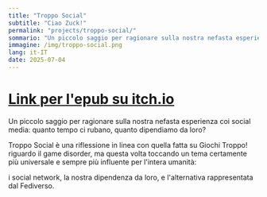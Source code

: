 ```yaml
---
title: "Troppo Social"
subtitle: "Ciao Zuck!"
permalink: "projects/troppo-social/"
sommario: "Un piccolo saggio per ragionare sulla nostra nefasta esperienza coi social media"
immagine: /img/troppo-social.png
lang: it-IT
date: 2025-07-04
---
```


# [Link per l'epub su itch.io](https://xabacadabra.itch.io/troppo-social)

Un piccolo saggio per ragionare sulla nostra nefasta esperienza coi social media: quanto tempo ci rubano, quanto dipendiamo da loro?

Troppo Social è una riflessione in linea con quella fatta su Giochi Troppo! riguardo il game disorder, ma questa volta toccando un tema certamente più universale e sempre più influente per l'intera umanità: 

i social network, la nostra dipendenza da loro, e l'alternativa rappresentata dal Fediverso.